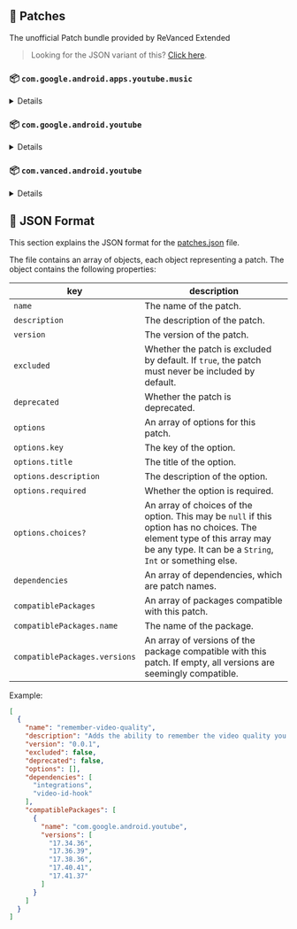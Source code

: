 ## 🧩 Patches

The unofficial Patch bundle provided by ReVanced Extended

> Looking for the JSON variant of this? [Click here](patches.json).

### 📦 `com.google.android.apps.youtube.music`
<details>

| 💊 Patch | 📜 Description | 🏹 Target Version |
|:--------:|:--------------:|:-----------------:|
| `minimized-playback-music` | Enables minimized playback on Kids music. | 5.29.52 |
| `tasteBuilder-remover` | Removes the "Tell us which artists you like" card from the home screen. | 5.29.52 |
| `hide-get-premium` | Removes all "Get Premium" evidences from the avatar menu. | 5.29.52 |
| `custom-branding-music-red` | Changes the YouTube Music launcher icon to your choice (defaults to ReVanced Red). | all |
| `custom-branding-music-revancify` | Changes the YouTube Music launcher icon to your choice (Revancify). | all |
| `compact-header` | Hides the music category bar at the top of the homepage. | 5.29.52 |
| `upgrade-button-remover` | Removes the upgrade tab from the pivot bar. | 5.29.52 |
| `background-play` | Enables playing music in the background. | 5.29.52 |
| `music-microg-support` | Allows YouTube Music ReVanced to run without root and under a different package name. | 5.29.52 |
| `custom-package-name-music` | Allows ReVanced Extended Music to run under a different package name than ReVanced Music (NON-ROOT users only!). | 5.29.52 |
| `music-video-ads` | Removes ads in the music player. | 5.29.52 |
| `codecs-unlock` | Adds more audio codec options. The new audio codecs usually result in better audio quality. | 5.29.52 |
| `exclusive-audio-playback` | Enables the option to play music without video. | 5.29.52 |
| `website-music` | Leave website URL in settings. | all |
| `tablet-mode` | Unlocks landscape mode. | 5.29.52 |
| `black-navbar` | Sets the navigation bar color to black. | 5.29.52 |
</details>

### 📦 `com.google.android.youtube`
<details>

| 💊 Patch | 📜 Description | 🏹 Target Version |
|:--------:|:--------------:|:-----------------:|
| `swipe-controls` | Adds volume and brightness swipe controls. | 17.41.37 |
| `overlay-buttons` | Add overlay buttons for YouTube - copy, copy with timestamp, repeat, download. | 17.41.37 |
| `overlay-buttons-alternative-icon` | Use alternative Icons for the overlay buttons. | 17.41.37 |
| `seekbar-tapping` | Enables tap-to-seek on the seekbar of the video player. | 17.41.37 |
| `disable-create-button` | Hides the create button in the navigation bar. | 17.41.37 |
| `hide-cast-button` | Hides the cast button in the video player. | all |
| `return-youtube-dislike` | Shows the dislike count of videos using the Return YouTube Dislike API. | 17.41.37 |
| `hide-autoplay-button` | Hides the autoplay button in the video player. | 17.41.37 |
| `hide-captions-button` | Hides the captions button in the video player. | 17.41.37 |
| `disable-auto-player-popup-panels` | Disable automatic popup panels (playlist or live chat) on video player. | 17.41.37 |
| `disable-startup-shorts-player` | Disables playing YouTube Shorts when launching YouTube. | 17.41.37 |
| `custom-branding-icon-red` | Changes the YouTube launcher icon to your choice (defaults to ReVanced Red). | all |
| `custom-branding-icon-blue` | Changes the YouTube launcher icon to your choice (ReVanced Blue). | all |
| `custom-branding-icon-revancify` | Changes the YouTube launcher icon to your choice (Revancify). | all |
| `custom-branding-name` | Changes the YouTube launcher name to your choice (defaults to ReVanced Extended). | all |
| `amoled` | Enables pure black theme. | all |
| `materialyou` | Enables MaterialYou theme for Android 12+. | all |
| `remove-playerbutton-background` | Disable Player Button Overlay Background. | all |
| `hide-pip-notification` | Disable pip notification when you first launch pip mode. | 17.41.37 |
| `hide-crowdfunding-box` | Hides the crowdfunding box between the player and video description. | 17.41.37 |
| `hide-time-and-seekbar` | Hides progress bar and time counter on videos. | 17.41.37 |
| `extended` | Add ReVanced Extended Features. | 17.41.37 |
| `old-quality-layout` | Enables the original quality flyout menu. | 17.41.37 |
| `hide-shorts-button` | Hides the shorts button on the navigation bar. | 17.41.37 |
| `hide-watermark` | Hides creator's watermarks on videos. | 17.41.37 |
| `hide-email-address` | Hides the email address in the account switcher. | 17.41.37 |
| `sponsorblock` | Integrate SponsorBlock. | 17.41.37 |
| `enable-wide-searchbar` | Replaces the search icon with a wide search bar. This will hide the YouTube logo when active. | 17.41.37 |
| `tablet-mini-player` | Enables the tablet mini player layout. | 17.41.37 |
| `disable-auto-captions` | Disable forced captions from being automatically enabled. | 17.41.37 |
| `minimized-playback` | Enables minimized and background playback. | 17.41.37 |
| `client-spoof` | Spoofs the YouTube or Vanced client to prevent playback issues. | all |
| `client-spoof-v2` | Spoof the YouTube client version to prevent fullscreen rotation issue. | 17.41.37 |
| `translations` | Add Crowdin Translations. | all |
| `custom-video-buffer` | Lets you change the buffers of videos. | 17.41.37 |
| `always-autorepeat` | Always repeats the playing video again. | 17.41.37 |
| `microg-support` | Allows YouTube ReVanced to run without root and under a different package name with Vanced MicroG. | 17.41.37 |
| `custom-package-name` | Allows ReVanced Extended to run under a different package name than ReVanced (NON-ROOT users only!). | 17.41.37 |
| `settings` | Adds settings for ReVanced to YouTube. | all |
| `custom-playback-speed` | Adds more video playback speed options. | 17.41.37 |
| `hdr-auto-brightness` | Makes the brightness of HDR videos follow the system default. | 17.41.37 |
| `hide-button-container` | Removes button container. | 17.41.37 |
| `inapp-browser` | Use an external browser to open the url. | 17.41.37 |
| `parse-uri-redirect` | Follow direct links, bypassing youtube.com/redirect. | 17.41.37 |
| `hide-my-mix` | Remove My Mix from home feed and video player. | 17.41.37 |
| `optimize-resource` | Optimize resources to make your app lightweight, Add missing translations to YouTube. | all |
| `remember-video-quality` | Adds the ability to remember the video quality you chose in the video quality flyout. | 17.41.37 |
| `default-video-speed` | Adds the ability to set default video speed. | 17.41.37 |
| `video-ads` | Removes ads in the video player. | 17.41.37 |
| `general-ads` | Removes general ads. | 17.41.37 |
| `hide-infocard-suggestions` | Hides infocards in videos. | 17.41.37 |
| `website` | Leave website URL in ReVanced settings. | all |
</details>

### 📦 `com.vanced.android.youtube`
<details>

| 💊 Patch | 📜 Description | 🏹 Target Version |
|:--------:|:--------------:|:-----------------:|
| `client-spoof` | Spoofs the YouTube or Vanced client to prevent playback issues. | all |
</details>



## 📝 JSON Format

This section explains the JSON format for the [patches.json](patches.json) file.

The file contains an array of objects, each object representing a patch. The object contains the following properties:

| key                           | description                                                                                                                                                                           |
|-------------------------------|---------------------------------------------------------------------------------------------------------------------------------------------------------------------------------------|
| `name`                        | The name of the patch.                                                                                                                                                                |
| `description`                 | The description of the patch.                                                                                                                                                         |
| `version`                     | The version of the patch.                                                                                                                                                             |
| `excluded`                    | Whether the patch is excluded by default. If `true`, the patch must never be included by default.                                                                                     |
| `deprecated`                  | Whether the patch is deprecated.                                                                                                                                                      |
| `options`                     | An array of options for this patch.                                                                                                                                                   |
| `options.key`                 | The key of the option.                                                                                                                                                                |
| `options.title`               | The title of the option.                                                                                                                                                              |
| `options.description`         | The description of the option.                                                                                                                                                        |
| `options.required`            | Whether the option is required.                                                                                                                                                       |
| `options.choices?`            | An array of choices of the option. This may be `null` if this option has no choices. The element type of this array may be any type. It can be a `String`, `Int` or something else.   |
| `dependencies`                | An array of dependencies, which are patch names.                                                                                                                                      |
| `compatiblePackages`          | An array of packages compatible with this patch.                                                                                                                                      |
| `compatiblePackages.name`     | The name of the package.                                                                                                                                                              |
| `compatiblePackages.versions` | An array of versions of the package compatible with this patch. If empty, all versions are seemingly compatible.                                                                      |

Example:

```json
[
  {
    "name": "remember-video-quality",
    "description": "Adds the ability to remember the video quality you chose in the video quality flyout.",
    "version": "0.0.1",
    "excluded": false,
    "deprecated": false,
    "options": [],
    "dependencies": [
      "integrations",
      "video-id-hook"
    ],
    "compatiblePackages": [
      {
        "name": "com.google.android.youtube",
        "versions": [
          "17.34.36",
          "17.36.39",
          "17.38.36",
          "17.40.41",
          "17.41.37"
        ]
      }
    ]
  }
]
```